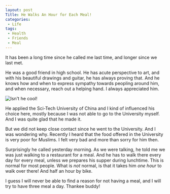 ```yaml
---
layout: post
Title: He Walks An Hour for Each Meal!
categories:
 - Life
tags:
 - Health
 - Friends
 - Meal
---
```

It has been a long time since he called me last time, and longer since
we last met.

He was a good friend in high school. He has acute perspective to art,
and with his beautiful drawings and guitar, he has always proving that.
And he knows how and when to express sympathy towards peopling around
him, and when necessary, reach out a helping hand. I always appreciated
him.


![Isn't he cool!][]

He applied the Sci-Tech University of China and I kind of influenced his
choice here, mostly because I was not able to go to the University
myself. And I was quite glad that he made it.

But we did not keep close contact since he went to the University. And I
was wondering why. Recently I heard that the food offered in the
University is very poor for Muslims. I felt very bad and more than sorry
for him then.

Surprisingly he called yesterday morning. As we were talking, he told me
we was just walking to a restaurant for a meal. And he has to walk there
every day for every meal, unless we prepares his supper during
lunchtime. This is normal for most people. What is *not* normal, is that
it takes him *one hour* to walk over there! And half an hour by bike.

I guess I will never be able to find a reason for not having a meal, and
I will try to have three meal a day. Thankee buddy!

[Isn't he cool!]: /media/images/sakal.jpeg
